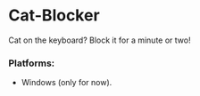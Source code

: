 # Cat-Blocker
Cat on the keyboard? Block it for a minute or two!

### Platforms:

* Windows (only for now).